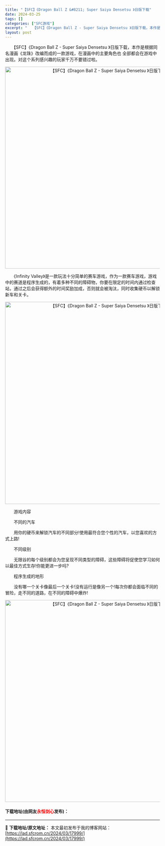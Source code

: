 ```yaml
---
title: "【SFC】《Dragon Ball Z &#8211; Super Saiya Densetsu 》日版下载"
date: 2024-03-25
tags: []
categories: ["SFC游戏"]
excerpt: "　　【SFC】《Dragon Ball Z - Super Saiya Densetsu 》日版下载，本作是根据同名漫画《龙珠》改编而成的一款游戏，在漫画中的主要角色也 全部都会在游戏中出现。对这个系列感兴趣的玩家千万不要错过啦。 　　《Infinity Valley》是一款玩法十分简单的赛车游戏，&hellip;"
layout: post
---
```


 <p>　　【SFC】《Dragon Ball Z - Super Saiya Densetsu 》日版下载，本作是根据同名漫画《龙珠》改编而成的一款游戏，在漫画中的主要角色也 全部都会在游戏中出现。对这个系列感兴趣的玩家千万不要错过啦。</p> <p align="center"><img align="" border="0" src="https://lad.sfcrom.cn/wp-content/uploads/2024/03/20240324_6600b5b197e37.png" width="656" alt="【SFC】《Dragon Ball Z - Super Saiya Densetsu 》日版下载" /></p> <p>　　《Infinity Valley》是一款玩法十分简单的赛车游戏，作为一款赛车游戏，游戏中的赛道是程序生成的，有着多种不同的障碍物，你要在限定的时间内通过检查站，通过之后会获得额外的时间奖励加成，否则就会被淘汰，同时收集硬币以解锁新车和关卡。</p> <p align="center"><img align="" border="0" src="https://lad.sfcrom.cn/wp-content/uploads/2024/03/20240324_6600b5b296294.png" width="657" alt="【SFC】《Dragon Ball Z - Super Saiya Densetsu 》日版下载" /></p> <p>　　游戏内容</p> <p>　　不同的汽车</p> <p>　　用你的硬币来解锁汽车的不同部分!使用最符合您个性的汽车，以您喜欢的方式上路!</p> <p>　　不同级别</p> <p>　　无限谷的每个级别都会为您呈现不同类型的障碍，这些障碍将促使您学习如何以最佳方式生存!你能更进一步吗?</p> <p>　　程序生成的地形</p> <p>　　没有哪一个关卡像最后一个关卡!没有运行是像另一个!每次你都会面临不同的冒险，走不同的道路，在不同的障碍中爆炸!</p> <p align="center"><img align="" border="0" src="https://lad.sfcrom.cn/wp-content/uploads/2024/03/20240324_6600b5b3b6ed4.png" width="656" alt="【SFC】《Dragon Ball Z - Super Saiya Densetsu 》日版下载" /></p> <p><h4>下载地址(由网友<font color="red">永恒剑心</font>发布)：</h4></p> 

---
📖 **下载地址/原文地址：** 本文最初发布于我的博客网站：[https://lad.sfcrom.cn/2024/03/17999/](https://lad.sfcrom.cn/2024/03/17999/)
